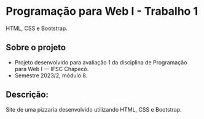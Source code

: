 # Programação para Web I - Trabalho 1
HTML, CSS e Bootstrap.

## Sobre o projeto 
- Projeto desenvolvido para avaliação 1 da disciplina de Programação para Web I — IFSC Chapecó.
- Semestre 2023/2, módulo 8.

## Descrição: 
Site de uma pizzaria desenvolvido utilizando HTML, CSS e Bootstrap.
